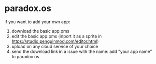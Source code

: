 # paradox.os
if you want to add your own app:
1. download the basic app.pms
2. edit the basic app.pms (inport it as a sprite in https://studio.penguinmod.com/editor.html)
3. upload on any cloud service of your choice
4. send the download link in a issue with the name: add "your app name" to paradox os
